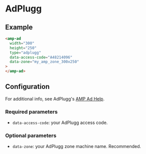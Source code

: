 <!---
Copyright 2018 The AMP HTML Authors. All Rights Reserved.

Licensed under the Apache License, Version 2.0 (the "License");
you may not use this file except in compliance with the License.
You may obtain a copy of the License at

      http://www.apache.org/licenses/LICENSE-2.0

Unless required by applicable law or agreed to in writing, software
distributed under the License is distributed on an "AS-IS" BASIS,
WITHOUT WARRANTIES OR CONDITIONS OF ANY KIND, either express or implied.
See the License for the specific language governing permissions and
limitations under the License.
-->

# AdPlugg

## Example

```html
<amp-ad
  width="300"
  height="250"
  type="adplugg"
  data-access-code="A48214096"
  data-zone="my_amp_zone_300x250"
>
</amp-ad>
```

## Configuration

For additional info, see AdPlugg's [AMP Ad Help](https://www.adplugg.com/support/help/amp-ads).

### Required parameters

-   `data-access-code`: your AdPlugg access code.

### Optional parameters

-   `data-zone`: your AdPlugg zone machine name. Recommended.
